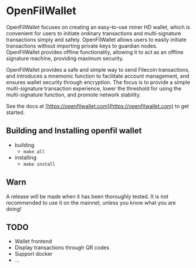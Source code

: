 # OpenFilWallet

OpenFilWallet focuses on creating an easy-to-use miner HD wallet, which is convenient for users to initiate ordinary transactions and multi-signature transactions simply and safely. OpenFilWallet allows users to easily initiate transactions without importing private keys to guardian nodes. OpenFilWallet provides offline functionality, allowing it to act as an offline signature machine, providing maximum security.

OpenFilWallet provides a safe and simple way to send Filecoin transactions, and introduces a mnemonic function to facilitate account management, and ensures wallet security through encryption. The focus is to provide a simple multi-signature transaction experience, lower the threshold for using the multi-signature function, and promote network stability.

See the docs at [https://openfilwallet.com](https://openfilwallet.com) to get started.



## Building and Installing openfil wallet

- building
  - `make all`
- installing
  - `make install`



## Warn

A release will be made when it has been thoroughly tested. It is not recommended to use it on the mainnet, unless you know what you are doing!



## TODO

- Wallet frontend
- Display transactions through QR codes
- Support docker
- ... 
